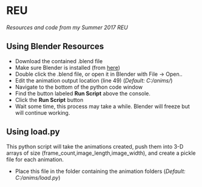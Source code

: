 # REU
*Resources and code from my Summer 2017 REU*

## Using Blender Resources
- Download the contained .blend file
- Make sure Blender is installed (from [here](https://www.blender.org))
- Double click the .blend file, or open it in Blender with File -> Open..
- Edit the animation output location (line 49) (*Default: C:/anims/*)
- Navigate to the bottom of the python code window
- Find the button labeled **Run Script** above the console.
- Click the **Run Script** button
- Wait some time, this process may take a while. Blender will freeze but will continue working.

## Using load.py
This python script will take the animations created, push them into 3-D arrays of size (frame_count,image_length,image_width), and create a pickle file for each animation.
- Place this file in the folder containing the animation folders (*Default: C:/anims/load.py*)
